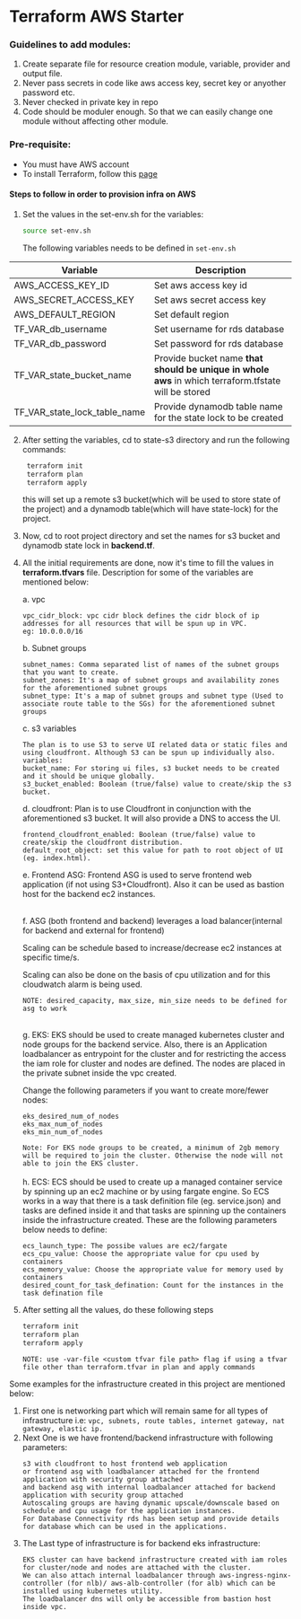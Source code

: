 # Terraform AWS Starter

### Guidelines to add modules:
1. Create separate file for resource creation module, variable, provider and output file.
2. Never pass secrets in code like aws access key, secret key or anyother password etc.
3. Never checked in private key in repo
4. Code should be moduler enough. So that we can easily change one module without affecting other module.


### Pre-requisite:
- You must have AWS account
- To install Terraform, follow this [page](https://learn.hashicorp.com/terraform/getting-started/install)


#### Steps to follow in order to provision infra on AWS
1. Set the values in the set-env.sh for the variables:
    ```bash
   source set-env.sh
   ```
   The following variables needs to be defined in `set-env.sh`
   
| Variable | Description                                                                                          |
|----------|------------------------------------------------------------------------------------------------------|
|AWS_ACCESS_KEY_ID | Set aws access key id                                                                                |
|AWS_SECRET_ACCESS_KEY | Set aws secret access key                                                                            |
|AWS_DEFAULT_REGION | Set default region                                                                                   |
|TF_VAR_db_username | Set username for rds database                                                                        |
|TF_VAR_db_password | Set password for rds database                                                                        |
|TF_VAR_state_bucket_name | Provide bucket name **that should be unique in whole aws** in which terraform.tfstate will be stored |
|TF_VAR_state_lock_table_name | Provide dynamodb table name for the state lock to be created                                         |       

2. After setting the variables, cd to state-s3 directory and run the following commands:
   ```bash
    terraform init
    terraform plan
    terraform apply
   ```
   this will set up a remote s3 bucket(which will be used to store state of the project) and a dynamodb table(which will have state-lock) for the project.
3. Now, cd to root project directory and set the names for s3 bucket and dynamodb state lock in **backend.tf**.
4. All the initial requirements are done, now it's time to fill the values in **terraform.tfvars** file. Description for some of the variables are mentioned below:

   a. vpc
      ```
      vpc_cidr_block: vpc cidr block defines the cidr block of ip addresses for all resources that will be spun up in VPC.  
      eg: 10.0.0.0/16
      ```
   b. Subnet groups
      ```
      subnet_names: Comma separated list of names of the subnet groups that you want to create.
      subnet_zones: It's a map of subnet groups and availability zones for the aforementioned subnet groups
      subnet_type: It's a map of subnet groups and subnet type (Used to associate route table to the SGs) for the aforementioned subnet groups
      ```
   c. s3 variables
      ```
      The plan is to use S3 to serve UI related data or static files and using cloudfront. Although S3 can be spun up individually also.
      variables:
      bucket_name: For storing ui files, s3 bucket needs to be created and it should be unique globally.
      s3_bucket_enabled: Boolean (true/false) value to create/skip the s3 bucket.
      ```
   d. cloudfront: Plan is to use Cloudfront in conjunction with the aforementioned s3 bucket. It will also provide a DNS to access the UI.
      ```
      frontend_cloudfront_enabled: Boolean (true/false) value to create/skip the cloudfront distribution.
      default_root_object: set this value for path to root object of UI (eg. index.html).
      ```
   e. Frontend ASG:
      Frontend ASG is used to serve frontend web application (if not using S3+Cloudfront). Also it can be used as bastion host for the backend ec2 instances.
   
   <br>
   f. ASG (both frontend and backend) leverages a load balancer(internal for backend and external for frontend)  
      
      Scaling can be schedule based to increase/decrease ec2 instances at specific time/s.
      
      Scaling can also be done on the basis of cpu utilization and for this cloudwatch alarm is being used.

      ```NOTE: desired_capacity, max_size, min_size needs to be defined for asg to work```       
      
   <br>
   g. EKS: EKS should be used to create managed kubernetes cluster and node groups for the backend service. Also, there is an Application loadbalancer as entrypoint for the cluster
      and for restricting the access the iam role for cluster and nodes are defined. The nodes are placed in the private subnet inside the vpc created.
         
      Change the following parameters if you want to create more/fewer nodes:
      ``` 
      eks_desired_num_of_nodes
      eks_max_num_of_nodes
      eks_min_num_of_nodes
      ```
   ```Note: For EKS node groups to be created, a minimum of 2gb memory will be required to join the cluster. Otherwise the node will not able to join the EKS cluster.```
<br><br>
   h. ECS: ECS should be used to create up a managed container service by spinning up an ec2 machine or by using fargate engine.
      So ECS works in a way that there is a task definition file (eg. service.json) and tasks are defined inside it and that tasks are spinning up the containers inside the infrastructure created.
      These are the following parameters below needs to define:
      ```
      ecs_launch_type: The possibe values are ec2/fargate
      ecs_cpu_value: Choose the appropriate value for cpu used by containers
      ecs_memory_value: Choose the appropriate value for memory used by containers
      desired_count_for_task_defination: Count for the instances in the task defination file
      ```

5. After setting all the values, do these following steps
   ```bash
   terraform init
   terraform plan
   terraform apply
    ```
   ```NOTE: use -var-file <custom tfvar file path> flag if using a tfvar file other than terraform.tfvar in plan and apply commands```

Some examples for the infrastructure created in this project are mentioned below:
1. First one is networking part which will remain same for all types of infrastructure i.e: ```vpc, subnets, route tables, internet gateway, nat gateway, elastic ip. ```
2. Next One is we have frontend/backend infrastructure with following parameters:
   ```
   s3 with cloudfront to host frontend web application 
   or frontend asg with loadbalancer attached for the frontend application with security group attached
   and backend asg with internal loadbalancer attached for backend application with security group attached
   Autoscaling groups are having dynamic upscale/downscale based on schedule and cpu usage for the application instances.
   For Database Connectivity rds has been setup and provide details for database which can be used in the applications.
   ```
3. The Last type of infrastructure is for backend eks infrastructure:
   ```
   EKS cluster can have backend infrastructure created with iam roles for cluster/node and nodes are attached with the cluster.
   We can also attach internal loadbalancer through aws-ingress-nginx-controller (for nlb)/ aws-alb-controller (for alb) which can be installed using kubernetes utility.
   The loadbalancer dns will only be accessible from bastion host inside vpc.
   ```
